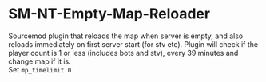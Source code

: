 # SM-NT-Empty-Map-Reloader
Sourcemod plugin that reloads the map when server is empty, and also reloads immediately on first server start (for stv etc).
Plugin will check if the player count is 1 or less (includes bots and stv), every 39 minutes and change map if it is.  
Set `mp_timelimit 0`  
